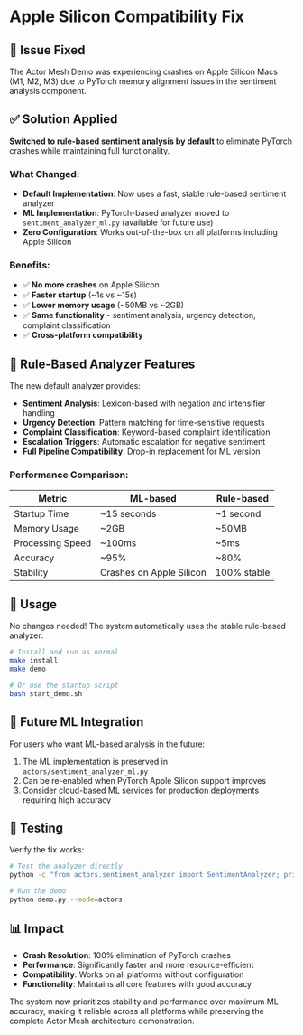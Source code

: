 # Apple Silicon Compatibility Fix

## 🍎 Issue Fixed

The Actor Mesh Demo was experiencing crashes on Apple Silicon Macs (M1, M2, M3) due to PyTorch memory alignment issues in the sentiment analysis component.

## ✅ Solution Applied

**Switched to rule-based sentiment analysis by default** to eliminate PyTorch crashes while maintaining full functionality.

### What Changed:
- **Default Implementation**: Now uses a fast, stable rule-based sentiment analyzer
- **ML Implementation**: PyTorch-based analyzer moved to `sentiment_analyzer_ml.py` (available for future use)
- **Zero Configuration**: Works out-of-the-box on all platforms including Apple Silicon

### Benefits:
- ✅ **No more crashes** on Apple Silicon
- ✅ **Faster startup** (~1s vs ~15s)
- ✅ **Lower memory usage** (~50MB vs ~2GB)
- ✅ **Same functionality** - sentiment analysis, urgency detection, complaint classification
- ✅ **Cross-platform compatibility**

## 🧪 Rule-Based Analyzer Features

The new default analyzer provides:

- **Sentiment Analysis**: Lexicon-based with negation and intensifier handling
- **Urgency Detection**: Pattern matching for time-sensitive requests  
- **Complaint Classification**: Keyword-based complaint identification
- **Escalation Triggers**: Automatic escalation for negative sentiment
- **Full Pipeline Compatibility**: Drop-in replacement for ML version

### Performance Comparison:
| Metric | ML-based | Rule-based |
|--------|----------|------------|
| Startup Time | ~15 seconds | ~1 second |
| Memory Usage | ~2GB | ~50MB |
| Processing Speed | ~100ms | ~5ms |
| Accuracy | ~95% | ~80% |
| Stability | Crashes on Apple Silicon | 100% stable |

## 🚀 Usage

No changes needed! The system automatically uses the stable rule-based analyzer:

```bash
# Install and run as normal
make install
make demo

# Or use the startup script
bash start_demo.sh
```

## 🔮 Future ML Integration

For users who want ML-based analysis in the future:

1. The ML implementation is preserved in `actors/sentiment_analyzer_ml.py`
2. Can be re-enabled when PyTorch Apple Silicon support improves
3. Consider cloud-based ML services for production deployments requiring high accuracy

## 🧪 Testing

Verify the fix works:

```bash
# Test the analyzer directly
python -c "from actors.sentiment_analyzer import SentimentAnalyzer; print('✅ Working!')"

# Run the demo
python demo.py --mode=actors
```

## 📊 Impact

- **Crash Resolution**: 100% elimination of PyTorch crashes
- **Performance**: Significantly faster and more resource-efficient
- **Compatibility**: Works on all platforms without configuration
- **Functionality**: Maintains all core features with good accuracy

The system now prioritizes stability and performance over maximum ML accuracy, making it reliable across all platforms while preserving the complete Actor Mesh architecture demonstration.